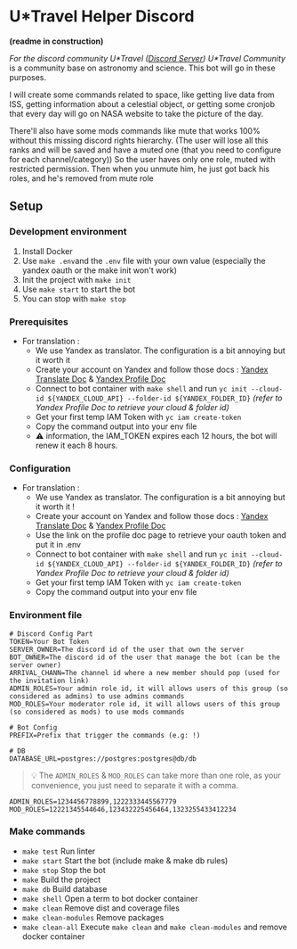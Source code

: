 # U*Travel Helper Discord
__(readme in construction)__

_For the discord community U*Travel ([Discord Server](https://discord.gg/Evd7mgdMZ2))_
*U\*Travel Community* is a community base on astronomy and science. This bot will go in these purposes.

I will create some commands related to space, like getting live data from ISS, getting information about a celestial object,
or getting some cronjob that every day will go on NASA website to take the picture of the day.

There'll also have some mods commands like mute that works 100% without this missing discord rights hierarchy.
(The user will lose all this ranks and will be saved and have a muted one (that you need to configure for each channel/category))
So the user haves only one role, muted with restricted permission.
Then when you unmute him, he just got back his roles, and he's removed from mute role

## Setup



### Development environment
1. Install Docker
2. Use `make .env`and the `.env` file with your own value (especially the yandex oauth or the make init won't work)
4. Init the project with `make init`
5. Use `make start` to start the bot
6. You can stop with `make stop`

### Prerequisites
- For translation :
    - We use Yandex as translator. The configuration is a bit annoying but it worth it
    - Create your account on Yandex and follow those docs : [Yandex Translate Doc](https://cloud.yandex.com/en/docs/translate/operations/translate) & [Yandex Profile Doc](https://cloud.yandex.com/en/docs/cli/quickstart#initialize)
    - Connect to bot container with `make shell` and run `yc init --cloud-id ${YANDEX_CLOUD_API} --folder-id ${YANDEX_FOLDER_ID}` _(refer to Yandex Profile Doc to retrieve your cloud & folder id)_
    - Get your first temp IAM Token with `yc iam create-token`
    - Copy the command output into your env file
    - ⚠️ information, the IAM_TOKEN expires each 12 hours, the bot will renew it each 8 hours.
    
### Configuration
- For translation :
    - We use Yandex as translator. The configuration is a bit annoying but it worth it !
    - Create your account on Yandex and follow those docs : [Yandex Translate Doc](https://cloud.yandex.com/en/docs/translate/operations/translate) & [Yandex Profile Doc](https://cloud.yandex.com/en/docs/cli/quickstart#initialize)
    - Use the link on the profile doc page to retrieve your oauth token and put it in .env
    - Connect to bot container with `make shell` and run `yc init --cloud-id ${YANDEX_CLOUD_API} --folder-id ${YANDEX_FOLDER_ID}` _(refer to Yandex Profile Doc to retrieve your cloud & folder id)_
    - Get your first temp IAM Token with `yc iam create-token`
    - Copy the command output into your env file
    
### Environment file
```dotenv
# Discord Config Part
TOKEN=Your Bot Token
SERVER_OWNER=The discord id of the user that own the server
BOT_OWNER=The discord id of the user that manage the bot (can be the server owner)
ARRIVAL_CHANN=The channel id where a new member should pop (used for the invitation link)
ADMIN_ROLES=Your admin role id, it will allows users of this group (so considered as admins) to use admins commands
MOD_ROLES=Your moderator role id, it will allows users of this group (so considered as mods) to use mods commands

# Bot Config
PREFIX=Prefix that trigger the commands (e.g: !)

# DB
DATABASE_URL=postgres://postgres:postgres@db/db
```
> 💡 The `ADMIN_ROLES` & `MOD_ROLES` can take more than one role, as your convenience, you just need to separate it with a comma.
```dotenv
ADMIN_ROLES=1234456778899,1222333445567779
MOD_ROLES=12221345544646,123432225456464,1323255433412234
```

### Make commands

- `make test` Run linter
- `make start` Start the bot (include make & make db rules)
- `make stop` Stop the bot
- `make` Build the project
- `make db` Build database
- `make shell` Open a term to bot docker container
- `make clean` Remove dist and coverage files
- `make clean-modules` Remove packages
- `make clean-all` Execute `make clean` and `make clean-modules` and remove docker container
